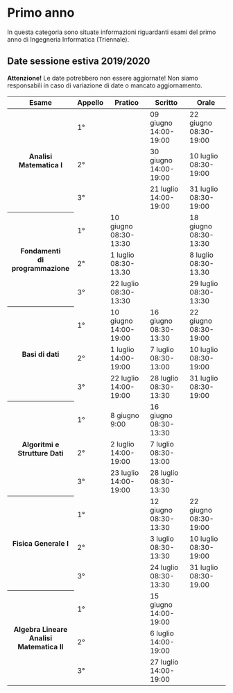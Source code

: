 # Primo anno
In questa categoria sono situate informazioni riguardanti esami del primo anno di Ingegneria Informatica (Triennale).

## Date sessione estiva 2019/2020
**Attenzione!** Le date potrebbero non essere aggiornate! Non siamo responsabili in caso di variazione di date o mancato aggiornamento.

<table>
  <thead>
    <tr>
       <th>Esame</th><th>Appello</th><th>Pratico</th><th>Scritto</th><th>Orale</th>
    </tr>
  </thead>
  <tbody>
    <tr><th rowspan="3">Analisi Matematica I</th><td>1°</td><td></td><td>09 giugno 14:00-19:00</td><td>22 giugno 08:30-19:00</td></tr>
    <tr><td>2°</td><td></td><td>30 giugno 14:00-19:00</td><td>10 luglio 08:30-19:00</td></tr>
    <tr><td>3°</td><td></td><td>21 luglio 14:00-19:00</td><td>31 luglio 08:30-19:00</td></tr>
    <tr><th rowspan="3">Fondamenti<br>di programmazione</th><td>1°</td><td>10 giugno 08:30-13:30</td><td></td><td>18 giugno 08:30-13:30</td></tr>
    <tr><td>2°</td><td>1 luglio 08:30-13.30</td><td></td><td>8 luglio 08:30-13.30</td></tr>
    <tr><td>3°</td><td>22 luglio 08:30-13:30</td><td></td><td>29 luglio 08:30-13:30</td></tr>
    <tr><th rowspan="3">Basi di dati</th><td>1°</td><td>10 giugno 14:00-19:00</td><td>16 giugno 08:30-13:30</td><td>22 giugno 08:30-19:00</td></tr>
    <tr><td>2°</td><td>1 luglio 14:00-19:00</td><td>7 luglio 08:30-13:00</td><td>10 luglio 08:30-19:00</td></tr>
    <tr><td>3°</td><td>22 luglio 14:00-19:00</td><td>28 luglio 08:30-13:30</td><td>31 luglio 08:30-19:00</td></tr>
    <tr><th rowspan="3">Algoritmi e<br>Strutture Dati</th><td>1°</td><td>8 giugno 9:00</td><td>16 giugno 08:30-13:30</td><td></td></tr>
    <tr><td>2°</td><td>2 luglio 14:00-19:00</td><td>7 luglio 08:30-13:00</td><td></td></tr>
    <tr><td>3°</td><td>23 luglio 14:00-19:00</td><td>28 luglio 08:30-13:30</td><td></td></tr>
    <tr><th rowspan="3">Fisica Generale I</th><td>1°</td><td></td><td>12 giugno 08:30-13:30</td><td>22 giugno 08:30-19:00</td></tr>
    <tr><td>2°</td><td></td><td>3 luglio 08:30-13:30</td><td>10 luglio 08:30-19:00</td></tr>
    <tr><td>3°</td><td></td><td>24 luglio 08:30-13:30</td><td>31 luglio 08:30-19.00</td></tr>
    <tr><th rowspan="3">Algebra Lineare<br>Analisi Matematica II</th><td>1°</td><td></td><td>15 giugno 14:00-19:00</td><td></td></tr>
    <tr><td>2°</td><td></td><td>6 luglio 14:00-19:00</td><td></td></tr>
    <tr><td>3°</td><td></td><td>27 luglio 14:00-19:00</td><td></td></tr>
  </tbody>
</table>

<!-- ![Sessione estiva](https://github.com/Guray00/IngegneriaInformatica/blob/master/PRIMO%20ANNO/Cattura.PNG) <!-- .element height="25%" width="25%" -->

